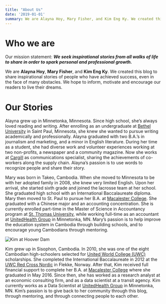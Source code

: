```yaml
---
title: "About Us"
date: '2019-01-01'
summary: We are Alayna Hoy, Mary Fisher, and Kim Eng Ky. We created this blog to share inspirational stories of people who have achieved success, even in the face of many obstacles. We hope to inform, motivate and encourage our readers to live their dreams.
---
```


# Who we are

Our mission statement: ***We seek inspirational stories from all walks of life to share in order to spark personal and professional growth.***

We are **Alayna Hoy**, **Mary Fisher**, and **Kim Eng Ky**. We created this blog to share inspirational stories of people who have achieved success, even in the face of many obstacles. We hope to inform, motivate and encourage our readers to live their dreams.

# Our Stories

Alayna grew up in Minnetonka, Minnesota. Since high school, she’s always loved reading and writing. After enrolling as an undergraduate at [Bethel University](https://www.bethel.edu/) in Saint Paul, Minnesota, she knew she wanted to pursue writing academically and professionally. Alayna graduated with two B.A.’s in journalism and marketing, and a minor in English literature. During her time as a student, she had diverse work and volunteer experiences working at two non-profits, a newspaper and a community magazine. Now she works at [Cargill](https://www.cargill.com/) as communications specialist, sharing the achievements of co-workers along the supply chain. Alayna’s passion is to use words to recognize people and share their story.

Mary was born in Takeo, Cambodia. When she moved to Minnesota to be with her adopted family in 2008, she knew very limited English. Upon her arrival, she started sixth grade and joined the lacrosse team at her school. She graduated high school with an International Baccalaureate diploma. Mary then moved to St. Paul to pursue her B.A. at [Macalester College](https://www.macalester.edu/). She graduated with a Chinese major and an accounting concentration. She is currently enrolled part-time in the Master of Science in Accountancy program at [St. Thomas University](https://www.stthomas.edu/), while working full-time as an accountant at [UnitedHealth Group](https://www.unitedhealthgroup.com/) in Minnetonka, MN. Mary’s passion is to help improve the education system in Cambodia through building schools, and to encourage young Cambodians through mentoring.

![Kim at Hoover Dam](/img/ky-photo.jpg)

Kim grew up in Sisophon, Cambodia. In 2010, she was one of the eight Cambodian high-schoolers selected for [United World College (UWC)](https://www.uwc.org/) scholarships. She completed the International Baccalaureate in 2012 at the [UWC Red Cross Nordic](https://uwcrcn.no/) in Flekke, Norway. After that, Kim received full financial support to complete her B.A. at [Macalester College](https://www.macalester.edu/) where she graduated in May 2016. Since then, she has worked as a research analyst at an economic consulting firm, and as a data scientist at a transit agency. Kim currently works as a Data Scientist at [UnitedHealth Group](https://www.unitedhealthgroup.com/) in Minnetonka, MN. Kim’s passion is to give back to her community through this blog, through mentoring, and through connecting people to each other.